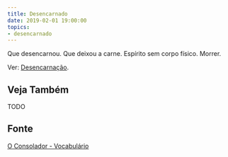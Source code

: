 ```yaml
---
title: Desencarnado
date: 2019-02-01 19:00:00
topics:
- desencarnado
---
```


Que desencarnou. Que deixou a carne. Espírito sem corpo físico. Morrer.

Ver: [Desencarnação](../desencarnacao).

## Veja Também
TODO

## Fonte
[O Consolador - Vocabulário](http://www.oconsolador.com.br/linkfixo/vocabulario/principal.html)



